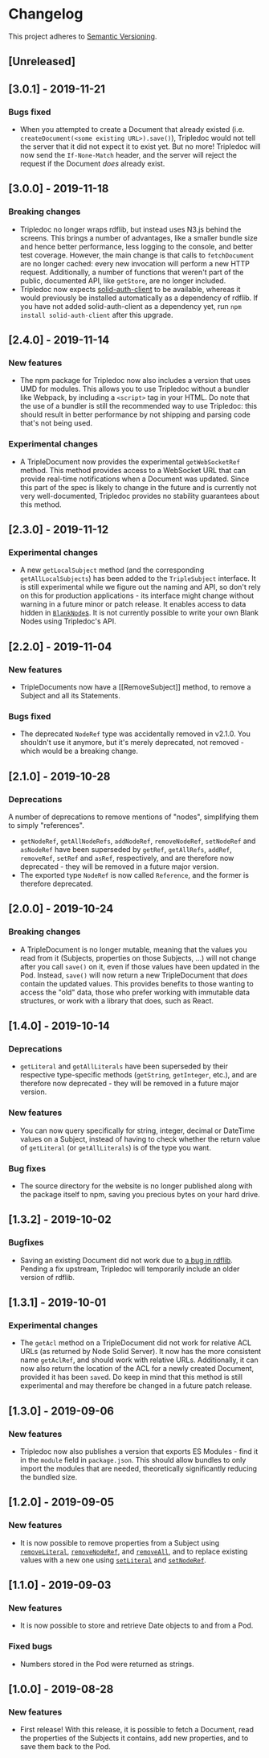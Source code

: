 # Changelog

This project adheres to [Semantic Versioning](http://semver.org/spec/v2.0.0.html).

## [Unreleased]

## [3.0.1] - 2019-11-21

### Bugs fixed

- When you attempted to create a Document that already existed (i.e. `createDocument(<some existing URL>).save()`), Tripledoc would not tell the server that it did not expect it to exist yet. But no more! Tripledoc will now send the `If-None-Match` header, and the server will reject the request if the Document _does_ already exist.

## [3.0.0] - 2019-11-18

### Breaking changes

- Tripledoc no longer wraps rdflib, but instead uses N3.js behind the screens. This brings a number of advantages, like a smaller bundle size and hence better performance, less logging to the console, and better test coverage. However, the main change is that calls to `fetchDocument` are no longer cached: every new invocation will perform a new HTTP request. Additionally, a number of functions that weren't part of the public, documented API, like `getStore`, are no longer included.
- Tripledoc now expects [solid-auth-client](https://www.npmjs.com/package/solid-auth-client) to be available, whereas it would previously be installed automatically as a dependency of rdflib. If you have not added solid-auth-client as a dependency yet, run `npm install solid-auth-client` after this upgrade.

## [2.4.0] - 2019-11-14

### New features

- The npm package for Tripledoc now also includes a version that uses UMD for modules. This allows you to use Tripledoc without a bundler like Webpack, by including a `<script>` tag in your HTML. Do note that the use of a bundler is still the recommended way to use Tripledoc: this should result in better performance by not shipping and parsing code that's not being used.

### Experimental changes

- A TripleDocument now provides the experimental `getWebSocketRef` method. This method provides access to a WebSocket URL that can provide real-time notifications when a Document was updated. Since this part of the spec is likely to change in the future and is currently not very well-documented, Tripledoc provides no stability guarantees about this method.

## [2.3.0] - 2019-11-12

### Experimental changes

- A new `getLocalSubject` method (and the corresponding `getAllLocalSubjects`) has been added to the `TripleSubject` interface. It is still experimental while we figure out the naming and API, so don't rely on this for production applications - its interface might change without warning in a future minor or patch release. It enables access to data hidden in [`BlankNode`s](https://rdf.js.org/data-model-spec/#blanknode-interface). It is not currently possible to write your own Blank Nodes using Tripledoc's API.

## [2.2.0] - 2019-11-04

### New features

- TripleDocuments now have a [[RemoveSubject]] method, to remove a Subject and all its Statements.

### Bugs fixed

- The deprecated `NodeRef` type was accidentally removed in v2.1.0. You shouldn't use it anymore, but it's merely deprecated, not removed - which would be a breaking change.

## [2.1.0] - 2019-10-28

### Deprecations

A number of deprecations to remove mentions of "nodes", simplifying them to simply "references".

- `getNodeRef`, `getAllNodeRefs`, `addNodeRef`, `removeNodeRef`, `setNodeRef` and `asNodeRef` have been superseded by `getRef`, `getAllRefs`, `addRef`, `removeRef`, `setRef` and `asRef`, respectively, and are therefore now deprecated - they will be removed in a future major version.
- The exported type `NodeRef` is now called `Reference`, and the former is therefore deprecated.

## [2.0.0] - 2019-10-24

### Breaking changes

- A TripleDocument is no longer mutable, meaning that the values you read from it (Subjects, properties on those Subjects, …) will not change after you call `save()` on it, even if those values have been updated in the Pod. Instead, `save()` will now return a new TripleDocument that _does_ contain the updated values. This provides benefits to those wanting to access the "old" data, those who prefer working with immutable data structures, or work with a library that does, such as React.

## [1.4.0] - 2019-10-14

### Deprecations

- `getLiteral` and `getAllLiterals` have been superseded by their respective type-specific methods (`getString`, `getInteger`, etc.), and are therefore now deprecated - they will be removed in a future major version.

### New features

- You can now query specifically for string, integer, decimal or DateTime values on a Subject, instead of having to check whether the return value of `getLiteral` (or `getAllLiterals`) is of the type you want.

### Bug fixes

- The source directory for the website is no longer published along with the package itself to npm, saving you precious bytes on your hard drive.

## [1.3.2] - 2019-10-02

### Bugfixes

- Saving an existing Document did not work due to [a bug in rdflib](https://github.com/linkeddata/rdflib.js/issues/359). Pending a fix upstream, Tripledoc will temporarily include an older version of rdflib.

## [1.3.1] - 2019-10-01

### Experimental changes

- The `getAcl` method on a TripleDocument did not work for relative ACL URLs (as returned by Node Solid Server). It now has the more consistent name `getAclRef`, and should work with relative URLs. Additionally, it can now also return the location of the ACL for a newly created Document, provided it has been `save`d. Do keep in mind that this method is still experimental and may therefore be changed in a future patch release.

## [1.3.0] - 2019-09-06

### New features

- Tripledoc now also publishes a version that exports ES Modules - find it in the `module` field in `package.json`. This should allow bundles to only import the modules that are needed, theoretically significantly reducing the bundled size.

## [1.2.0] - 2019-09-05

### New features

- It is now possible to remove properties from a Subject using [`removeLiteral`](https://vincenttunru.gitlab.io/tripledoc/docs/api/interfaces/triplesubject/#removeliteral), [`removeNodeRef`](https://vincenttunru.gitlab.io/tripledoc/docs/api/interfaces/triplesubject/#removenoderef), and [`removeAll`](https://vincenttunru.gitlab.io/tripledoc/docs/api/interfaces/triplesubject/#removeall), and to replace existing values with a new one using [`setLiteral`](https://vincenttunru.gitlab.io/tripledoc/docs/api/interfaces/triplesubject/#setliteral) and [`setNodeRef`](https://vincenttunru.gitlab.io/tripledoc/docs/api/interfaces/triplesubject/#setnoderef).

## [1.1.0] - 2019-09-03

### New features

- It is now possible to store and retrieve Date objects to and from a Pod.

### Fixed bugs

- Numbers stored in the Pod were returned as strings.

## [1.0.0] - 2019-08-28

### New features

- First release! With this release, it is possible to fetch a Document, read the properties of the Subjects it contains, add new properties, and to save them back to the Pod.
